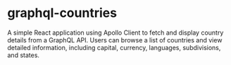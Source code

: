 # graphql-countries
A simple React application using Apollo Client to fetch and display country details from a GraphQL API. Users can browse a list of countries and view detailed information, including capital, currency, languages, subdivisions, and states.
